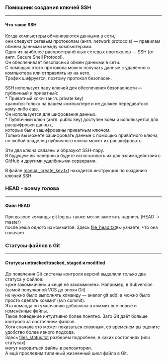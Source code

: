 ### **Помошник создания ключей SSH**

--------------------------------------
#### **Что такое SSH**

Когда компьютеры обмениваются данными в сети,<br> 
они следуют сетевым протоколам (англ. network protocols) — правилам обмена данными между компьютерами.<br>
Один из наиболее распространённых сетевых протоколов — SSH (от англ. Secure Shell Protocol).<br> 
Он обеспечивает безопасный обмен данными в сети.<br> 
С помощью этого протокола можно получать данные с удалённого компьютера или отправлять их на него.<br> 
Трафик шифруется, поэтому протокол безопасен.<br>

SSH использует пару ключей для обеспечения безопасности — публичный и приватный:<br>
	* Приватный ключ (англ. private key)<br> 
	  хранится только на вашем компьютере и не должен передаваться кому-либо ещё.<br> 
	  Он используется для шифрования данных.<br>
	* Публичный ключ (англ. public key) доступен всем и используется для расшифровки данных,<br> 
	  которые были зашифрованы приватным ключом.<br>
	  Только вы можете зашифровать данные с помощью приватного ключа,<br> 
	  но любой владелец публичного ключа может их расшифровать.<br>
 
Эти два ключа связаны и образуют SSH-пару.<br> 
В будущем вы наверняка будете использовать их для взаимодействия с GitHub и другими удалёнными серверами.<br>


В файле [manual_create_key.txt](https://github.com/SergeKAPITONOV/REMINDER/blob/main/manual_create_key.txt) 
находится инструкция по созданию ключей SSH.


### **HEAD - всему голова**

----------------------------------------
#### **Файл HEAD**

При вызове команды git log вы также могли заметить надпись (HEAD -> master)<br> 
после хеша одного из коммитов. Здесь [file_head.txt](https://github.com/SergeKAPITONOV/REMINDER/blob/main/file_head.txt)вы узнаете, что она означает.


### **Статусы файлов в Git**

---------------------------------------
#### **Статусы untracked/tracked, staged и modified**

До появления Git системы контроля версий выделяли только два статуса у файлов:<br> 
«уже закоммичен» и «ещё не закоммичен». Например, в Subversion (самой популярной VCS до эпохи Git)<br> 
не нужно было выполнять команду — аналог git add, а можно было просто сделать коммит (svn commit).<br> 
Эта команда по умолчанию добавляла в коммит все новые и изменённые файлы.<br>
Такое поведение интуитивно более понятно. Зато Git даёт больше контроля за состоянием файлов.<br> 
Хотя сначала это может показаться сложным, со временем вы оцените удобство более явного подхода.<br>
Здесь [files_status.txt](https://github.com/SergeKAPITONOV/REMINDER/blob/main/files_status.txt) разберём подробнее, 
в каких состояниях (или статусах)<br> 
могут находиться файлы в репозитории.<br> 
А ещё проследим типичный жизненный цикл файла в Git.

